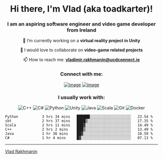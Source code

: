 <h1 align="center">Hi there, I'm Vlad (aka toadkarter)!</h1>
<h3 align="center">I am an aspiring software engineer and video game developer from Ireland</h3>

<div align="center">

🔭 I’m currently working on a **virtual reality project in Unity**

👯 I would love to collaborate on **video-game related projects**

📫 How to reach me: **vladimir.rakhmanin@ucdconnect.ie**
</div>

<h3 align="center">Connect with me:</h3>
<div align="center">

[![image](https://img.shields.io/badge/LinkedIn-0077B5?style=for-the-badge&logo=linkedin&logoColor=white)](https://www.linkedin.com/in/vladimir-rakhmanin-55893319a/)
[![image](https://img.shields.io/badge/Gmail-D14836?style=for-the-badge&logo=gmail&logoColor=white)](mailto:vladimir.rakhmanin@ucdconnect.ie)
</div>

</div>

<h3 align="center">I usually work with:</h3>
<div align="center">

![C++](https://img.shields.io/badge/c++-%2300599C.svg?style=for-the-badge&logo=c%2B%2B&logoColor=white)
![C#](https://img.shields.io/badge/c%23-%23239120.svg?style=for-the-badge&logo=c-sharp&logoColor=white)
![Python](https://img.shields.io/badge/python-3670A0?style=for-the-badge&logo=python&logoColor=ffdd54)
![Unity](https://img.shields.io/badge/unity-%23000000.svg?style=for-the-badge&logo=unity&logoColor=white)
![Java](https://img.shields.io/badge/java-%23ED8B00.svg?style=for-the-badge&logo=java&logoColor=white)
![Scala](https://img.shields.io/badge/scala-%23DC322F.svg?style=for-the-badge&logo=scala&logoColor=white)
![Git](https://img.shields.io/badge/git-%23F05033.svg?style=for-the-badge&logo=git&logoColor=white)
![Docker](https://img.shields.io/badge/docker-%230db7ed.svg?style=for-the-badge&logo=docker&logoColor=white)
</div>

<!-- <img height="180em" src="https://github-readme-stats.vercel.app/api?username=toadkarter&show_icons=true&hide_border=true&&count_private=true&include_all_commits=true" />
 -->
<!--START_SECTION:waka-->

```text
Python           3 hrs 34 mins   ██████░░░░░░░░░░░░░░░░░░░   23.54 %
sbt              2 hrs 37 mins   ████▒░░░░░░░░░░░░░░░░░░░░   17.35 %
Scala            2 hrs 11 mins   ███▓░░░░░░░░░░░░░░░░░░░░░   14.49 %
C++              2 hrs 2 mins    ███▒░░░░░░░░░░░░░░░░░░░░░   13.49 %
Java             1 hr 36 mins    ██▓░░░░░░░░░░░░░░░░░░░░░░   10.59 %
C#               1 hr 4 mins     █▓░░░░░░░░░░░░░░░░░░░░░░░   07.13 %
```

<!--END_SECTION:waka-->

------

[Vlad Rakhmanin](https://github.com/toadkarter)
